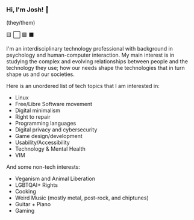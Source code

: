 ### Hi, I'm Josh! :wave:
(they/them)

🟨 ⬜ 🟪 ⬛

I'm an interdisciplinary technology professional with background in psychology and human-computer interaction. My main interest is in studying the complex and evolving relationships between people and the technology they use; how our needs shape the technologies that in turn shape us and our societies.

Here is an unordered list of tech topics that I am interested in:
  - Linux
  - Free/Libre Software movement  
  - Digital minimalism
  - Right to repair
  - Programming languages
  - Digital privacy and cybersecurity
  - Game design/development
  - Usability/Accessibility
  - Technology & Mental Health
  - VIM
  
And some non-tech interests:
  - Veganism and Animal Liberation
  - LGBTQAI+ Rights
  - Cooking
  - Weird Music (mostly metal, post-rock, and chiptunes)
  - Guitar + Piano
  - Gaming 
